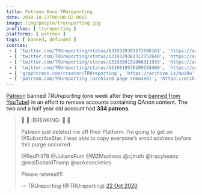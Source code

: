 ```yaml
---
title: Patreon Bans TRUreporting
date: 2020-10-22T00:00:02.000Z
image: /img/people/trureporting.jpg
profiles: [ trureporting ]
platforms: [ patreon ]
tags: [ banned, defunded ]
sources:
 - [ 'twitter.com/TRUreporting/status/1319329381173596161', 'https://archive.is/5s54O' ]
 - [ 'twitter.com/TRUreporting/status/1319329383312752640', 'https://archive.is/v85uR' ]
 - [ 'twitter.com/TRUreporting/status/1319389152006311939', 'https://archive.is/yepwf' ]
 - [ 'twitter.com/TRUreporting/status/1319819576109158400', 'https://archive.is/aGo8h' ]
 - [ 'graphtreon.com/creator/TRUreporting', 'https://archive.is/mpi9o' ]
 - [ 'patreon.com/TRUreporting (archived page removed)', 'https://archive.is/ZeTtK' ]
---
```


[Patreon](/patreon/) banned _TRUreporting_ (one week after they were [banned
from YouTube](/events/youtube-bans-trureporting/)) in an effort to remove
accounts containing QAnon content. The two and a half year old account had
**334 patrons**.

> 🚨 🚨 :BREAKING: 🚨 🚨
>
>
> Patreon just deleted me off their Platform. I’m going to get on
> @SubscribeStar. I was able to copy everyone’s email address before this purge
> occurred.
>
> @RedPill78 @JuliansRum @M2Madness @cjtruth @tracybeanz @realDonaldTrump
> @wokesocieties
>
> Please retweet!!!
>
> -- TRUreporting (@TRUreporting) [22 Oct 2020](https://archive.is/5s54O)
